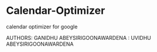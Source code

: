 # Calendar-Optimizer
calendar optimizer for google

AUTHORS: GANIDHU ABEYSIRIGOONAWARDENA
       : UVIDHU ABEYSIRIGOONAWARDENA
